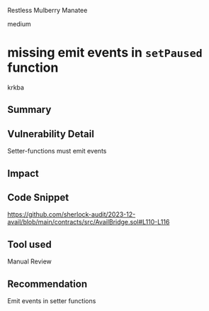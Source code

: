Restless Mulberry Manatee

medium

# missing emit events in `setPaused` function

krkba
## Summary

## Vulnerability Detail
Setter-functions must emit events
## Impact

## Code Snippet
https://github.com/sherlock-audit/2023-12-avail/blob/main/contracts/src/AvailBridge.sol#L110-L116
## Tool used

Manual Review

## Recommendation
Emit events in setter functions